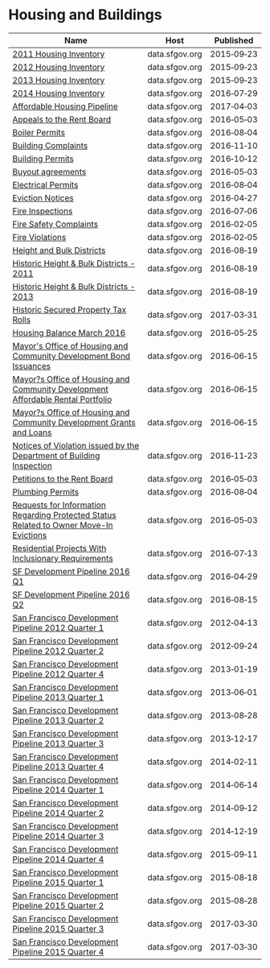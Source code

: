 # Housing and Buildings

Name | Host | Published
---- | ---- | ---------
[2011 Housing Inventory](../datasets/mpcm-79w2.md) | data.sfgov.org | 2015&#x2011;09&#x2011;23
[2012 Housing Inventory](../datasets/4xa2-t52k.md) | data.sfgov.org | 2015&#x2011;09&#x2011;23
[2013 Housing Inventory](../datasets/e7d3-dxh5.md) | data.sfgov.org | 2015&#x2011;09&#x2011;23
[2014 Housing Inventory](../datasets/b8d6-zthg.md) | data.sfgov.org | 2016&#x2011;07&#x2011;29
[Affordable Housing Pipeline](../datasets/aaxw-2cb8.md) | data.sfgov.org | 2017&#x2011;04&#x2011;03
[Appeals to the Rent Board](../datasets/w2ze-eag5.md) | data.sfgov.org | 2016&#x2011;05&#x2011;03
[Boiler Permits](../datasets/5dp4-gtxk.md) | data.sfgov.org | 2016&#x2011;08&#x2011;04
[Building Complaints](../datasets/gm2e-bten.md) | data.sfgov.org | 2016&#x2011;11&#x2011;10
[Building Permits](../datasets/i98e-djp9.md) | data.sfgov.org | 2016&#x2011;10&#x2011;12
[Buyout agreements](../datasets/wmam-7g8d.md) | data.sfgov.org | 2016&#x2011;05&#x2011;03
[Electrical Permits](../datasets/ftty-kx6y.md) | data.sfgov.org | 2016&#x2011;08&#x2011;04
[Eviction Notices](../datasets/5cei-gny5.md) | data.sfgov.org | 2016&#x2011;04&#x2011;27
[Fire Inspections](../datasets/wb4c-6hwj.md) | data.sfgov.org | 2016&#x2011;07&#x2011;06
[Fire Safety Complaints](../datasets/2wsq-7wmv.md) | data.sfgov.org | 2016&#x2011;02&#x2011;05
[Fire Violations](../datasets/4zuq-2cbe.md) | data.sfgov.org | 2016&#x2011;02&#x2011;05
[Height and Bulk Districts](../datasets/tt4g-gzy9.md) | data.sfgov.org | 2016&#x2011;08&#x2011;19
[Historic Height & Bulk Districts - 2011](../datasets/qcxd-tp4u.md) | data.sfgov.org | 2016&#x2011;08&#x2011;19
[Historic Height & Bulk Districts - 2013](../datasets/bnc6-9btz.md) | data.sfgov.org | 2016&#x2011;08&#x2011;19
[Historic Secured Property Tax Rolls](../datasets/wv5m-vpq2.md) | data.sfgov.org | 2017&#x2011;03&#x2011;31
[Housing Balance March 2016](../datasets/8iri-b2sz.md) | data.sfgov.org | 2016&#x2011;05&#x2011;25
[Mayor's Office of Housing and Community Development Bond Issuances](../datasets/2sdw-jdpk.md) | data.sfgov.org | 2016&#x2011;06&#x2011;15
[Mayor?s Office of Housing and Community Development Affordable Rental Portfolio](../datasets/9rdx-httc.md) | data.sfgov.org | 2016&#x2011;06&#x2011;15
[Mayor?s Office of Housing and Community Development Grants and Loans](../datasets/ez9i-q28j.md) | data.sfgov.org | 2016&#x2011;06&#x2011;15
[Notices of Violation issued by the Department of Building Inspection](../datasets/nbtm-fbw5.md) | data.sfgov.org | 2016&#x2011;11&#x2011;23
[Petitions to the Rent Board](../datasets/6swy-cmkq.md) | data.sfgov.org | 2016&#x2011;05&#x2011;03
[Plumbing Permits](../datasets/a6aw-rudh.md) | data.sfgov.org | 2016&#x2011;08&#x2011;04
[Requests for Information Regarding Protected Status Related to Owner Move-In Evictions](../datasets/ugv9-ywu3.md) | data.sfgov.org | 2016&#x2011;05&#x2011;03
[Residential Projects With Inclusionary Requirements](../datasets/nj3x-rw36.md) | data.sfgov.org | 2016&#x2011;07&#x2011;13
[SF Development Pipeline 2016 Q1](../datasets/dtz9-jkjt.md) | data.sfgov.org | 2016&#x2011;04&#x2011;29
[SF Development Pipeline 2016 Q2](../datasets/g5sr-9nhs.md) | data.sfgov.org | 2016&#x2011;08&#x2011;15
[San Francisco Development Pipeline 2012 Quarter 1](../datasets/v5p2-emnu.md) | data.sfgov.org | 2012&#x2011;04&#x2011;13
[San Francisco Development Pipeline 2012 Quarter 2](../datasets/ugxk-ztb8.md) | data.sfgov.org | 2012&#x2011;09&#x2011;24
[San Francisco Development Pipeline 2012 Quarter 4](../datasets/b2bw-u33d.md) | data.sfgov.org | 2013&#x2011;01&#x2011;19
[San Francisco Development Pipeline 2013 Quarter 1](../datasets/bime-puj8.md) | data.sfgov.org | 2013&#x2011;06&#x2011;01
[San Francisco Development Pipeline 2013 Quarter 2](../datasets/evrp-pcmc.md) | data.sfgov.org | 2013&#x2011;08&#x2011;28
[San Francisco Development Pipeline 2013 Quarter 3](../datasets/hxup-t2n6.md) | data.sfgov.org | 2013&#x2011;12&#x2011;17
[San Francisco Development Pipeline 2013 Quarter 4](../datasets/ep85-j8df.md) | data.sfgov.org | 2014&#x2011;02&#x2011;11
[San Francisco Development Pipeline 2014 Quarter 1](../datasets/g383-7xmf.md) | data.sfgov.org | 2014&#x2011;06&#x2011;14
[San Francisco Development Pipeline 2014 Quarter 2](../datasets/fv2q-qaux.md) | data.sfgov.org | 2014&#x2011;09&#x2011;12
[San Francisco Development Pipeline 2014 Quarter 3](../datasets/n5ik-nmm3.md) | data.sfgov.org | 2014&#x2011;12&#x2011;19
[San Francisco Development Pipeline 2014 Quarter 4](../datasets/858q-nwrm.md) | data.sfgov.org | 2015&#x2011;09&#x2011;11
[San Francisco Development Pipeline 2015 Quarter 1](../datasets/2cma-9y6y.md) | data.sfgov.org | 2015&#x2011;08&#x2011;18
[San Francisco Development Pipeline 2015 Quarter 2](../datasets/w3e8-bxrm.md) | data.sfgov.org | 2015&#x2011;08&#x2011;28
[San Francisco Development Pipeline 2015 Quarter 3](../datasets/apz9-dh7k.md) | data.sfgov.org | 2017&#x2011;03&#x2011;30
[San Francisco Development Pipeline 2015 Quarter 4](../datasets/ra2x-jzmk.md) | data.sfgov.org | 2017&#x2011;03&#x2011;30

